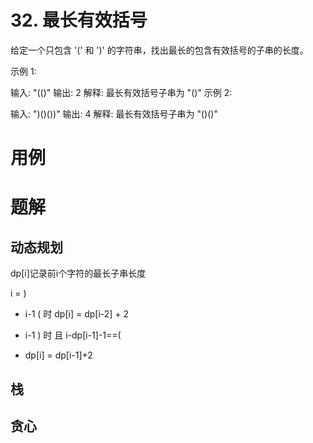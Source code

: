# 32. 最长有效括号
给定一个只包含 '(' 和 ')' 的字符串，找出最长的包含有效括号的子串的长度。

示例 1:

输入: "(()"
输出: 2
解释: 最长有效括号子串为 "()"
示例 2:

输入: ")()())"
输出: 4
解释: 最长有效括号子串为 "()()"


# 用例



# 题解

## 动态规划
dp[i]记录前i个字符的最长子串长度

i = )
- i-1 ( 时
  dp[i] = dp[i-2] + 2

- i-1 ) 时 且 i-dp[i-1]-1==(
- dp[i] = dp[i-1]+2

## 栈

## 贪心
